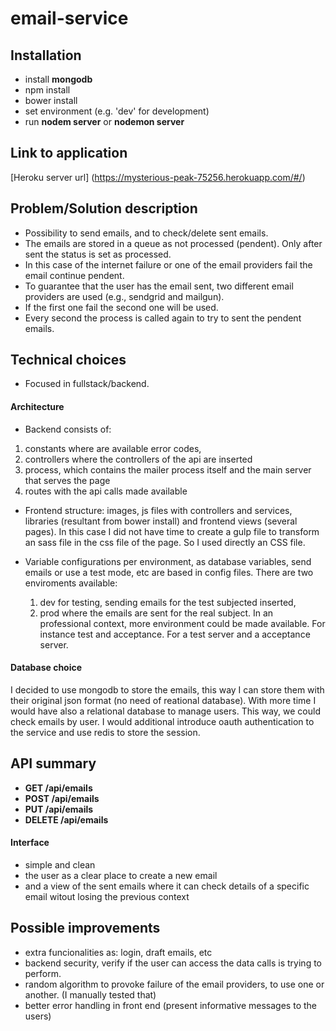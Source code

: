 # email-service

## Installation
- install **mongodb**
- npm install
- bower install
- set environment (e.g. 'dev' for development)
- run **nodem server** or **nodemon server**


## Link to application
[Heroku server url] (https://mysterious-peak-75256.herokuapp.com/#/)


## Problem/Solution description
- Possibility to send emails, and to check/delete sent emails.
- The emails are stored in a queue as not processed (pendent). Only after sent the status is set as processed.
- In this case of the internet failure or one of the email providers fail the email continue pendent.
- To guarantee that the user has the email sent, two different email providers are used (e.g., sendgrid and mailgun). 
- If the first one fail the second one will be used. 
- Every second the process is called again to try to sent the pendent emails.

## Technical choices
- Focused in fullstack/backend.

#### Architecture 
- Backend consists of:
1) constants where are available error codes,
2) controllers where the controllers of the api are inserted
3) process, which contains the mailer process itself and the main server that serves the page
4) routes with the api calls made available

- Frontend structure: images, js files with controllers and services, libraries (resultant from bower install) and frontend views (several pages).
In this case I did not have time to create a gulp file to transform an sass file in the css file of the page. So I used directly an CSS file.

- Variable configurations per environment, as database variables, send emails or use a test mode, etc are based in config files. There are two enviroments available: 
    1) dev for testing, sending emails for the test subjected inserted, 
    2) prod where the emails are sent for the real subject.
In an professional context, more environment could be made available. For instance test and acceptance. For a test server and a acceptance server.
 
#### Database choice 
I decided to use mongodb to store the emails, this way I can store them with their original json format (no need of reational database).
With more time I would have also a relational database to manage users. This way, we could check emails by user. 
I would additional introduce oauth authentication to the service and use redis to store the session. 

## API summary
- **GET /api/emails**
- **POST /api/emails**
- **PUT /api/emails**
- **DELETE /api/emails**

#### Interface
- simple and clean
- the user as a clear place to create a new email 
- and a view of the sent emails where it can check details of a specific email witout losing the previous context

## Possible improvements
- extra funcionalities as: login, draft emails, etc
- backend security, verify if the user can access the data calls is trying to perform.
- random algorithm to provoke failure of the email providers, to use one or another. (I manually tested that)
- better error handling in front end (present informative messages to the users)
